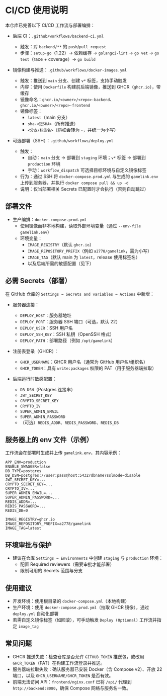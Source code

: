 # CI/CD 使用说明

本仓库已完善以下 CI/CD 工作流与部署编排：

- 后端 CI：`.github/workflows/backend-ci.yml`
  - 触发：对 `backend/**` 的 `push`/`pull_request`
  - 步骤：`setup-go`（1.22）→ 依赖缓存 → `golangci-lint` → `go vet` → `go test`（race + coverage）→ `go build`

- 镜像构建与推送：`.github/workflows/docker-images.yml`
  - 触发：推送到 `main` 分支、创建 `v*` 标签，支持手动触发
  - 内容：使用 `Dockerfile` 构建前后端镜像，推送到 GHCR（`ghcr.io`），带缓存
  - 镜像命名：`ghcr.io/<owner>/<repo>-backend`、`ghcr.io/<owner>/<repo>-frontend`
  - 镜像标签：
    - `latest`（main 分支）
    - `sha-<短SHA>`（所有推送）
    - `<分支/标签名>`（斜杠会转为 `-`，并统一为小写）

- 可选部署（SSH）：`.github/workflows/deploy.yml`
  - 触发：
    - 自动：`main` 分支 → 部署到 `staging` 环境；`v*` 标签 → 部署到 `production` 环境
    - 手动：`workflow_dispatch` 可选择目标环境与自定义镜像标签
  - 行为：通过 SSH 将 `docker-compose.prod.yml` 与生成的 `gamelink.env` 上传到服务器，并执行 `docker compose pull && up -d`
  - 说明：仅当部署相关 Secrets 已配置时才会执行（否则自动跳过）

## 部署文件

- 生产编排：`docker-compose.prod.yml`
  - 使用镜像而非本地构建，读取外部环境变量（通过 `--env-file gamelink.env`）
  - 环境变量：
    - `IMAGE_REGISTRY`（默认 `ghcr.io`）
    - `IMAGE_REPOSITORY_PREFIX`（例如 `a2778/gamelink`，需为小写）
    - `IMAGE_TAG`（默认 main 为 `latest`，release 使用标签名）
    - 以及后端所需的敏感配置（见下）

## 必需 Secrets（部署）

在 GitHub 仓库的 `Settings → Secrets and variables → Actions` 中新增：

- 服务器连接：
  - `DEPLOY_HOST`：服务器地址
  - `DEPLOY_PORT`：服务器 SSH 端口（可选，默认 22）
  - `DEPLOY_USER`：SSH 用户名
  - `DEPLOY_SSH_KEY`：SSH 私钥（OpenSSH 格式）
  - `DEPLOY_PATH`：部署路径（例如 `/opt/gamelink`）

- 注册表登录（GHCR）：
  - `GHCR_USERNAME`：GHCR 用户名（通常为 GitHub 用户名/组织名）
  - `GHCR_TOKEN`：具有 `write:packages` 权限的 PAT（用于服务器端拉取）

- 后端运行时敏感配置：
  - `DB_DSN`（Postgres 连接串）
  - `JWT_SECRET_KEY`
  - `CRYPTO_SECRET_KEY`
  - `CRYPTO_IV`
  - `SUPER_ADMIN_EMAIL`
  - `SUPER_ADMIN_PASSWORD`
  - （可选）`REDIS_ADDR`、`REDIS_PASSWORD`、`REDIS_DB`

## 服务器上的 env 文件（示例）

工作流会在部署时生成并上传 `gamelink.env`，其内容示例：

```env
APP_ENV=production
ENABLE_SWAGGER=false
DB_TYPE=postgres
DB_DSN=postgres://user:pass@host:5432/dbname?sslmode=disable
JWT_SECRET_KEY=... 
CRYPTO_SECRET_KEY=...
CRYPTO_IV=...
SUPER_ADMIN_EMAIL=...
SUPER_ADMIN_PASSWORD=...
REDIS_ADDR=...
REDIS_PASSWORD=...
REDIS_DB=0

IMAGE_REGISTRY=ghcr.io
IMAGE_REPOSITORY_PREFIX=a2778/gamelink
IMAGE_TAG=latest
```

## 环境审批与保护

- 建议在仓库 `Settings → Environments` 中创建 `staging` 与 `production` 环境：
  - 配置 Required reviewers（需要审批才能部署）
  - 限制可用的 Secrets 范围与分支

## 使用建议

- 开发环境：使用根目录的 `docker-compose.yml`（本地构建）
- 生产环境：使用 `docker-compose.prod.yml`（拉取 GHCR 镜像），通过 `deploy.yml` 自动化部署
- 若需自定义镜像标签（如回滚），可手动触发 `Deploy (Optional)` 工作流并指定 `image_tag`

## 常见问题

- GHCR 推送失败：检查仓库是否允许 `GITHUB_TOKEN` 推送包，或改用 `GHCR_TOKEN`（PAT）在构建工作流登录并推送。
- 服务器端拉取失败：确认服务器已安装 Docker（含 Compose v2）、开放 22 端口，以及 `GHCR_USERNAME/GHCR_TOKEN` 是否有效。
- 前端无法访问 API：`frontend/nginx.conf` 已将 `/api/` 代理到 `http://backend:8080`，确保 Compose 网络与服务名一致。